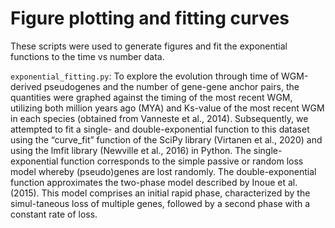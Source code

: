 # Figure plotting and fitting curves

These scripts were used to generate figures and fit the exponential functions to the time vs number data.

`exponential_fitting.py`:
To explore the evolution through time of WGM-derived pseudogenes and the number of gene-gene anchor pairs, the quantities were graphed against the timing of the most recent WGM, utilizing both million years ago (MYA) and Ks-value of the most recent WGM in each species (obtained from Vanneste et al., 2014). Subsequently, we attempted to fit a single- and double-exponential function to this dataset using the “curve_fit” function of the SciPy library (Virtanen et al., 2020) and using the lmfit library (Newville et al., 2016) in Python. The single-exponential function corresponds to the simple passive or random loss model whereby (pseudo)genes are lost randomly. The double-exponential function approximates the two-phase model described by Inoue et al. (2015). This model comprises an initial rapid phase, characterized by the simul-taneous loss of multiple genes, followed by a second phase with a constant rate of loss.
